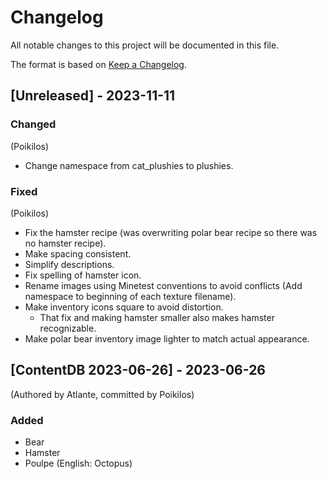 # Changelog

All notable changes to this project will be documented in this file.

The format is based on [Keep a Changelog](https://keepachangelog.com/en/1.0.0/).


## [Unreleased] - 2023-11-11
### Changed
(Poikilos)
- Change namespace from cat_plushies to plushies.

### Fixed
(Poikilos)
- Fix the hamster recipe (was overwriting polar bear recipe so there was no hamster recipe).
- Make spacing consistent.
- Simplify descriptions.
- Fix spelling of hamster icon.
- Rename images using Minetest conventions to avoid conflicts (Add namespace to beginning of each texture filename).
- Make inventory icons square to avoid distortion.
  - That fix and making hamster smaller also makes hamster recognizable.
- Make polar bear inventory image lighter to match actual appearance.


## [ContentDB 2023-06-26] - 2023-06-26
(Authored by Atlante, committed by Poikilos)

### Added
- Bear
- Hamster
- Poulpe (English: Octopus)
